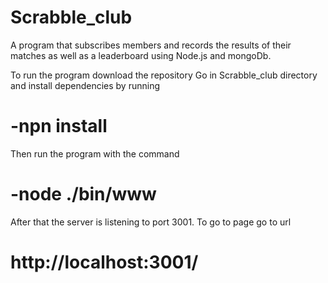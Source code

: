# Scrabble_club
A program that subscribes members and records the results of their matches as well as a leaderboard using Node.js and mongoDb.

To run the program download the repository
Go in Scrabble_club directory and install dependencies by running 
#  -npn install
Then run the program with the command
#  -node ./bin/www
After that the server is listening to port 3001.
To go to page go to url 
# http://localhost:3001/
